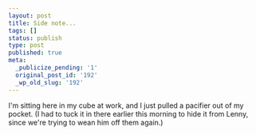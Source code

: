 ```yaml
---
layout: post
title: Side note...
tags: []
status: publish
type: post
published: true
meta:
  _publicize_pending: '1'
  original_post_id: '192'
  _wp_old_slug: '192'
---
```

I'm sitting here in my cube at work, and I just pulled a pacifier out of my pocket.  (I had to tuck it in there earlier this morning to hide it from Lenny, since we're trying to wean him off them again.)
